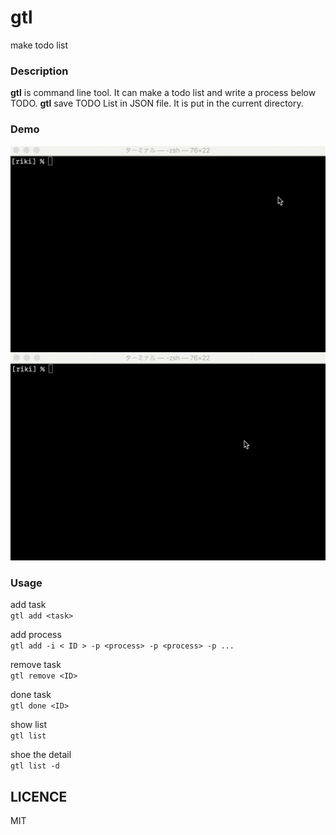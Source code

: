 gtl
=====

make todo list

### Description
**gtl** is command line tool. It can make a todo list and write a process below TODO. **gtl** save TODO List in JSON file. It is put in the current directory.

### Demo
![gtl_add](https://github.com/rixycf/gtl/blob/media/images/gtl_add.gif)  
![gtl_done](https://github.com/rixycf/gtl/blob/media/images/gtl_done.gif)  

### Usage
add task  
`gtl add <task>`   

add process  
`gtl add -i < ID > -p <process> -p <process> -p ...` 

remove task  
`gtl remove <ID>`

done task  
`gtl done <ID>`

show list  
`gtl list`

shoe the detail  
`gtl list -d`

## LICENCE
MIT
